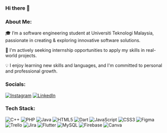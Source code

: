 ### Hi there 👋

<!--
**Ziyaafser/Ziyaafser** is a ✨ _special_ ✨ repository because its `README.md` (this file) appears on your GitHub profile.

Here are some ideas to get you started:

- 🔭 I’m currently a software engineering student...
- 🌱 I’m currently learning ...
- 👯 I’m looking to collaborate on ...
- 🤔 I’m looking for help with ...
- 💬 Ask me about ...
- 📫 How to reach me: ...
- 😄 Pronouns: ...
- ⚡ Fun fact: ...
-->

### About Me:
🎓 I’m a software engineering student at Universiti Teknologi Malaysia, passionate in creating & exploring innovative software solutions.

🚀 I'm actively seeking internship opportunities to apply my skills in real-world projects.

💡 I enjoy learning new skills and languages, and I'm committed to personal and professional growth.

### Socials:
[![Instagram](https://img.shields.io/badge/Instagram-D14836?style=for-the-badge&logo=instagram&logoColor=white)](https://www.instagram.com/afserr_?igsh=MWh3NGpmYjl4bzBueg==)
[![LinkedIn](https://img.shields.io/badge/LinkedIn-0077B5?style=for-the-badge&logo=linkedin&logoColor=white)](https://www.linkedin.com/in/mohamedziyaafser/)

### Tech Stack:
![C++](https://img.shields.io/badge/C++-00599C?style=flat-square&logo=cplusplus&logoColor=white)
![PHP](https://img.shields.io/badge/PHP-777BB4?style=flat-square&logo=php&logoColor=white)
![Java](https://img.shields.io/badge/Java-ED8B00?style=flat-square&logo=java&logoColor=white)
![HTML5](https://img.shields.io/badge/HTML5-E34F26?style=flat-square&logo=html5&logoColor=white)
![Dart](https://img.shields.io/badge/Dart-0175C2?style=flat-square&logo=dart&logoColor=white)
![JavaScript](https://img.shields.io/badge/JavaScript-F7DF1E?style=flat-square&logo=javascript&logoColor=black)
![CSS3](https://img.shields.io/badge/CSS3-1572B6?style=flat-square&logo=css3&logoColor=white)
![Figma](https://img.shields.io/badge/Figma-F24E1E?style=flat-square&logo=figma&logoColor=white)
![Trello](https://img.shields.io/badge/Trello-0052CC?style=flat-square&logo=trello&logoColor=white)
![Jira](https://img.shields.io/badge/Jira-0052CC?style=flat-square&logo=jira&logoColor=white)
![Flutter](https://img.shields.io/badge/Flutter-02569B?style=flat-square&logo=flutter&logoColor=white)
![MySQL](https://img.shields.io/badge/MySQL-00000F?style=flat-square&logo=mysql&logoColor=white)
![Firebase](https://img.shields.io/badge/Firebase-FFCA28?style=flat-square&logo=firebase&logoColor=black)
![Canva](https://img.shields.io/badge/Canva-00C4CC?style=flat-square&logo=canva&logoColor=white)
